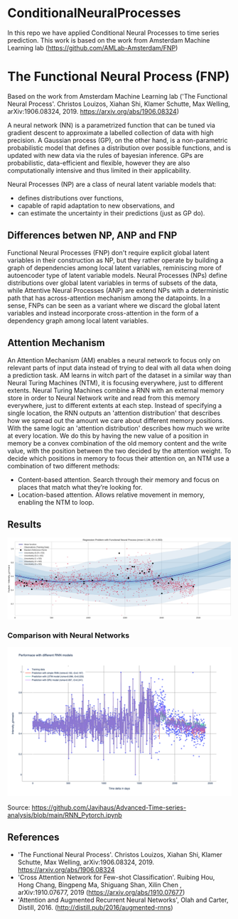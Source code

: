 # ConditionalNeuralProcesses

In this repo we have applied Conditional Neural Processes to time series prediction. This work is based on the work from Amsterdam Machine Learning lab (https://github.com/AMLab-Amsterdam/FNP)


# The Functional Neural Process (FNP)

Based on the work from Amsterdam Machine Learning lab ('The Functional Neural Process'. Christos Louizos, Xiahan Shi, Klamer Schutte, Max Welling, arXiv:1906.08324, 2019. https://arxiv.org/abs/1906.08324)

A neural network (NN) is a parametrized function that can be tuned via gradient descent to approximate a labelled collection of data with high precision. A Gaussian process (GP), on the other hand, is a non-parametric probabilistic model that defines a distribution over possible functions, and is updated with new data via the rules of bayesian inference. GPs are probabilistic, data-efficient and flexible, however they are also computationally intensive and thus limited in their applicability.

Neural Processes (NP) are a class of neural latent variable models that:

- defines distributions over functions,
- capable of rapid adaptation to new observations, and
- can estimate the uncertainty in their predictions (just as GP do).

## Differences betwen NP, ANP and FNP

Functional Neural Processes (FNP) don't require explicit global latent variables in their construction as NP, but they rather operate by building a graph of dependencies among local latent variables, reminiscing more of autoencoder type of latent variable models. Neural Processes (NPs) define distributions over global latent variables in terms of subsets of the data, while Attentive Neural Processes (ANP) are extend NPs with a deterministic path that has across-attention mechanism among the datapoints. In a sense, FNPs can be seen as a variant where we discard the global latent variables and instead incorporate cross-attention in the form of a dependency graph among local latent variables.

## Attention Mechanism

An Attention Mechanism (AM) enables a neural network to focus only on relevant parts of input data instead of trying to deal with all data when doing a prediction task. AM learns in witch part of the dataset in a similar way than Neural Turing Machines (NTM), it is focusing everywhere, just to different extents.
Neural Turing Machines combine a RNN with an external memory store in order to Neural Network write and read from this memory everywhere, just to different extents at each step. Instead of specifying a single location, the RNN outputs an 'attention distribution' that describes how we spread out the amount we care about different memory positions. With the same logic an 'attention distribution' describes how much we write at every location. We do this by having the new value of a position in memory be a convex combination of the old memory content and the write value, with the position between the two decided by the attention weight. To decide which positions in memory to focus their attention on, an NTM use a combination of two different methods:

- Content-based attention. Search through their memory and focus on places that match what they’re looking for.
- Location-based attention. Allows relative movement in memory, enabling the NTM to loop.

## Results

![main](/images/CNP-Example.png)

### Comparison with Neural Networks 

![main](/images/NN.png)

Source: https://github.com/Javihaus/Advanced-Time-series-analysis/blob/main/RNN_Pytorch.ipynb

## References

- 'The Functional Neural Process'. Christos Louizos, Xiahan Shi, Klamer Schutte, Max Welling, arXiv:1906.08324, 2019. https://arxiv.org/abs/1906.08324
- 'Cross Attention Network for Few-shot Classification'. Ruibing Hou, Hong Chang, Bingpeng Ma, Shiguang Shan, Xilin Chen , arXiv:1910.07677, 2019 (https://arxiv.org/abs/1910.07677)
- 'Attention and Augmented Recurrent Neural Networks', Olah and Carter, Distill, 2016. (http://distill.pub/2016/augmented-rnns)

